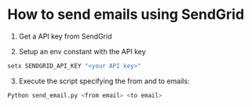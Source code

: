 # How to send emails using SendGrid

1. Get a API key from SendGrid

2. Setup an env constant with the API key

```bash
setx SENDGRID_API_KEY "<your API key>"
```

3. Execute the script specifying the from and to emails:

```bash
Python send_email.py <from email> <to email>
```